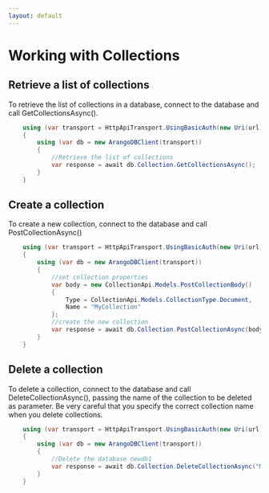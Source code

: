 ```yaml
---
layout: default
---
```

# Working with Collections

## Retrieve a list of collections
To retrieve the list of collections in a database, connect to the database and call GetCollectionsAsync().

```csharp
    using (var transport = HttpApiTransport.UsingBasicAuth(new Uri(url), dbName, username, password))
    {
        using (var db = new ArangoDBClient(transport))
        {
            //Retrieve the list of collections
            var response = await db.Collection.GetCollectionsAsync();
        }
    }
```

## Create a collection
To create a new collection, connect to the database and call PostCollectionAsync()
```csharp
    using (var transport = HttpApiTransport.UsingBasicAuth(new Uri(url), dbName, username, password))
    {
        using (var db = new ArangoDBClient(transport))
        {
            //set collection properties
            var body = new CollectionApi.Models.PostCollectionBody()
            {
                Type = CollectionApi.Models.CollectionType.Document,
                Name = "MyCollection"
            };
            //create the new collection
            var response = await db.Collection.PostCollectionAsync(body, null);
        }
    }
```

## Delete a collection
To delete a collection, connect to the database and call DeleteCollectionAsync(), passing the name of the collection to be deleted as parameter. Be very careful that you specify the correct collection name when you delete collections.
```csharp
    using (var transport = HttpApiTransport.UsingBasicAuth(new Uri(url), dbName, username, password))
    {            
        using (var db = new ArangoDBClient(transport))
        {
            //Delete the database newdb1
            var response = await db.Collection.DeleteCollectionAsync("MyCollection");
        }
    }
```
